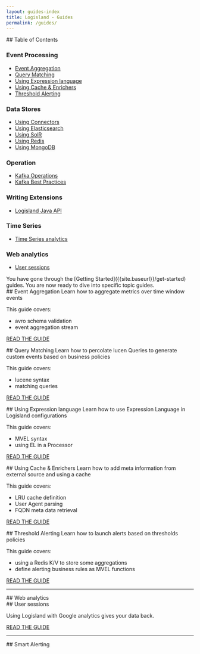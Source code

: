 ```yaml
---
layout: guides-index
title: Logisland - Guides
permalink: /guides/
---
```


<div class="grid__item width-4-12 hide-mobile toc" markdown="1">
## Table of Contents


### Event Processing

- [Event Aggregation]({{site.baseurl}}/guides/event-aggregation-guide)
- [Query Matching]({{site.baseurl}}/guides/query-matching-guide)
- [Using Expression language]({{site.baseurl}}/guides/el-guide)
- [Using Cache & Enrichers]({{site.baseurl}}/guides/enrichment-guide)
- [Threshold Alerting]({{site.baseurl}}/guides/threshold-alerting-guide)

### Data Stores

- [Using Connectors]({{site.baseurl}}/guides/datastore-connectors-guide)
- [Using Elasticsearch]({{site.baseurl}}/guides/datastore-elasticsearch-guide)
- [Using SolR]({{site.baseurl}}/guides/datastore-solr-guide)
- [Using Redis]({{site.baseurl}}/guides/datastore-redis-guide)
- [Using MongoDB]({{site.baseurl}}/guides/datastore-mongo-guide)

### Operation

- [Kafka Operations]({{site.baseurl}}/guides/kafka-operations-guide)
- [Kafka Best Practices]({{site.baseurl}}/guides/kafka-best-practices-guide)

### Writing Extensions

- [Logisland Java API]({{site.baseurl}}/guides/logisland-api-guide)

### Time Series

- [Time Series analytics]({{site.baseurl}}/guides/timeseries-guide)

### Web analytics

- [User sessions]({{site.baseurl}}/guides/web-sessionization-guide)






</div>
<div class="grid__item width-8-12 width-12-12-m guides-content">
<div markdown="1">
You have gone through the [Getting Started]({{site.baseurl}}/get-started) guides.
You are now ready to dive into specific topic guides.
</div>

<div class="guide-item" markdown="1">
## Event Aggregation
Learn how to aggregate metrics over time window events

This guide covers:

* avro schema validation
* event aggregation stream

<a href="{{site.baseurl}}/guides/event-aggregation-guide" class="button-cta secondary">READ THE GUIDE</a>
</div>
<div class="guide-item" markdown="1">
## Query Matching
Learn how to percolate lucen Queries to generate custom events based on business policies

This guide covers:

* lucene syntax
* matching queries

<a href="{{site.baseurl}}/guides/query-matching-guide" class="button-cta secondary">READ THE GUIDE</a>
</div>
<div class="guide-item" markdown="1">
## Using Expression language
Learn how to use Expression Language in Logisland configurations

This guide covers:

* MVEL syntax
* using EL in a Processor

<a href="{{site.baseurl}}/guides/el-guide" class="button-cta secondary">READ THE GUIDE</a>
</div>

<div class="guide-item" markdown="1">
## Using Cache & Enrichers 
Learn how to add meta information from external source and using a cache

This guide covers:

* LRU cache definition
* User Agent parsing
* FQDN meta data retrieval

<a href="{{site.baseurl}}/guides/enrichment-guide" class="button-cta secondary">READ THE GUIDE</a>
</div>

<div class="guide-item" markdown="1">
## Threshold Alerting
Learn how to launch alerts based on thresholds policies

This guide covers:

* using a Redis K/V to store some aggregations
* define alerting business rules as MVEL functions

<a href="{{site.baseurl}}/guides/threshold-alerting-guide" class="button-cta secondary">READ THE GUIDE</a>
</div>

</div>


<div class="grid__item width-12-12"><hr></div>
<div class="grid__item width-4-12 width-12-12-m toc" markdown="1">
## Web analytics
</div>
<div class="grid__item width-8-12 width-12-12-m guides-content">
<div class="guide-item" markdown="1">
## User sessions

Using Logisland with Google analytics gives your data back.

<a href="{{site.baseurl}}/guides/rest-json-guide" class="button-cta secondary">READ THE GUIDE</a>
</div>
</div>

<div class="grid__item width-12-12"><hr></div>
<div class="grid__item width-4-12 width-12-12-m toc" markdown="1">
## Smart Alerting
</div>
<div class="grid__item width-8-12 width-12-12-m guides-content">
</div>

